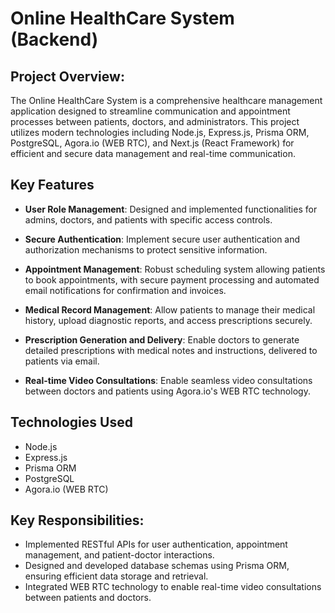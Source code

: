 # Online HealthCare System (Backend)

## Project Overview:

The Online HealthCare System is a comprehensive healthcare management application designed to streamline communication and appointment processes between patients, doctors, and administrators. This project utilizes modern technologies including Node.js, Express.js, Prisma ORM, PostgreSQL, Agora.io (WEB RTC), and Next.js (React Framework) for efficient and secure data management and real-time communication.

## Key Features

- **User Role Management**: Designed and implemented functionalities for admins, doctors, and patients with specific access controls.

- **Secure Authentication**: Implement secure user authentication and authorization mechanisms to protect sensitive information.

- **Appointment Management**: Robust scheduling system allowing patients to book appointments, with secure payment processing and automated email notifications for confirmation and invoices.

- **Medical Record Management**: Allow patients to manage their medical history, upload diagnostic reports, and access prescriptions securely.

- **Prescription Generation and Delivery**: Enable doctors to generate detailed prescriptions with medical notes and instructions, delivered to patients via email.

- **Real-time Video Consultations**: Enable seamless video consultations between doctors and patients using Agora.io's WEB RTC technology.

## Technologies Used

- Node.js
- Express.js
- Prisma ORM
- PostgreSQL
- Agora.io (WEB RTC)

## Key Responsibilities:

- Implemented RESTful APIs for user authentication, appointment management, and patient-doctor interactions.
- Designed and developed database schemas using Prisma ORM, ensuring efficient data storage and retrieval.
- Integrated WEB RTC technology to enable real-time video consultations between patients and doctors.
